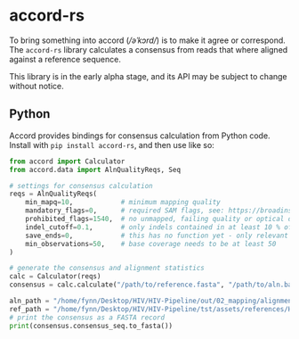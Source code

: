 # accord-rs

To bring something into accord (*/əˈkɔrd/*) is to make it agree or correspond.
The `accord-rs` library calculates a consensus from reads that where aligned against a reference sequence.

This library is in the early alpha stage, and its API may be subject to change without notice.

## Python

Accord provides bindings for consensus calculation from Python code.
Install with `pip install accord-rs`, and then use like so:

```python
from accord import Calculator
from accord.data import AlnQualityReqs, Seq

# settings for consensus calculation
reqs = AlnQualityReqs(
    min_mapq=10,            # minimum mapping quality
    mandatory_flags=0,      # required SAM flags, see: https://broadinstitute.github.io/picard/explain-flags.html
    prohibited_flags=1540,  # no unmapped, failing quality or optical duplicate reads
    indel_cutoff=0.1,       # only indels contained in at least 10 % of reads covering that position are considered
    save_ends=0,            # this has no function yet - only relevant when using PCR fragments
    min_observations=50,    # base coverage needs to be at least 50
)

# generate the consensus and alignment statistics
calc = Calculator(reqs)
consensus = calc.calculate("/path/to/reference.fasta", "/path/to/aln.bam")

aln_path = "/home/fynn/Desktop/HIV/HIV-Pipeline/out/02_mapping/alignments/200626_20-07149_HIV20-00278_F483_9_MiS85_S1_L000_001.cyc01.bam"
ref_path = "/home/fynn/Desktop/HIV/HIV-Pipeline/tst/assets/references/HXB2_K03455.fasta"
# print the consensus as a FASTA record
print(consensus.consensus_seq.to_fasta())
```
